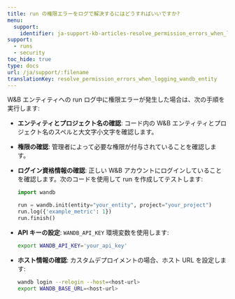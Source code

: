 ```yaml
---
title: run の権限エラーをログで解決するにはどうすればいいですか?
menu:
  support:
    identifier: ja-support-kb-articles-resolve_permission_errors_when_logging_wandb_entity
support:
  - runs
  - security
toc_hide: true
type: docs
url: /ja/support/:filename
translationKey: resolve_permission_errors_when_logging_wandb_entity
---
```

W&B エンティティへの run ログ中に権限エラーが発生した場合は、次の手順を実行します:

- **エンティティとプロジェクト名の確認**: コード内の W&B エンティティとプロジェクト名のスペルと大文字小文字を確認します。
- **権限の確認**: 管理者によって必要な権限が付与されていることを確認します。
- **ログイン資格情報の確認**: 正しい W&B アカウントにログインしていることを確認します。次のコードを使用して run を作成してテストします:
  
  ```python
  import wandb

  run = wandb.init(entity="your_entity", project="your_project")
  run.log({'example_metric': 1})
  run.finish()
  ```
  
- **API キーの設定**: `WANDB_API_KEY` 環境変数を使用します:
  
  ```bash
  export WANDB_API_KEY='your_api_key'
  ```
  
- **ホスト情報の確認**: カスタムデプロイメントの場合、ホスト URL を設定します:
  
  ```bash
  wandb login --relogin --host=<host-url>
  export WANDB_BASE_URL=<host-url>
  ```